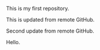 This is my first repository.

This is updated from remote GitHub.

Second update from remote GitHub.

Hello.
